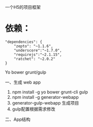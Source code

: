 一个H5的项目框架

# 依赖：  
```
"dependencies": {
    "zepto": "~1.1.6",
    "underscore":"~1.7.0",
    "requirejs":"~2.1.15",
    "ratchet": "~2.0.2"
}
```


Yo bower grunt/gulp

一、生成 web app 

1. npm install -g yo bower grunt-cli gulp
2. npm install -g generator-webapp
3. generator-gulp-webapp 生成项目
4. gulp配置根据需求修改


二、App结构
